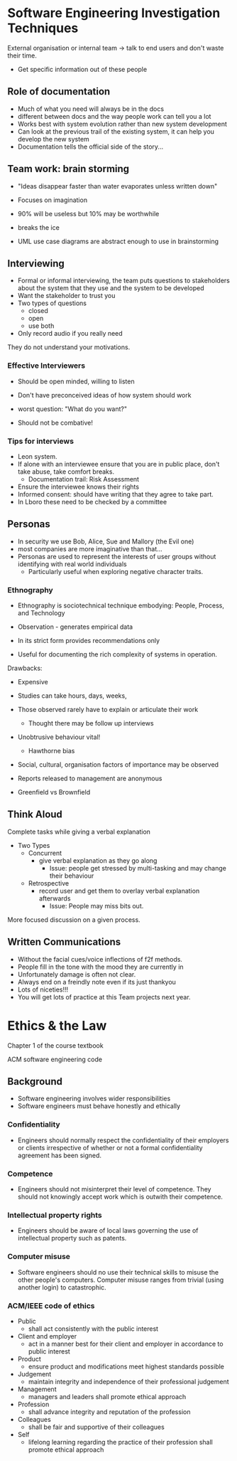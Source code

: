 # Software Engineering Investigation Techniques

External organisation or internal team -> talk to end users and don't waste their time.

- Get specific information out of these people


## Role of documentation

- Much of what you need will always be in the docs
- different between docs and the way people work can tell you a lot
- Works best with system evolution rather than new system development
- Can look at the previous trail of the existing system, it can help you develop the new system
- Documentation tells the official side of the story...

## Team work: brain storming 

- "Ideas disappear faster than water evaporates unless written down"
- Focuses on imagination 
- 90% will be useless but 10% may be worthwhile
- breaks the ice

- UML use case diagrams are abstract enough to use in brainstorming

## Interviewing

- Formal or informal interviewing, the team puts questions to stakeholders about the system that they use and the system to be developed
- Want the stakeholder to trust you
- Two types of questions
	- closed
	- open
	- use both 
- Only record audio if you really need

They do not understand your motivations.


### Effective Interviewers

- Should be open minded, willing to listen
- Don't have preconceived ideas of how system should work
- worst question: "What do you want?"

- Should not be combative!

### Tips for interviews

- Leon system.
- If alone with an interviewee ensure that you are in public place, don't take abuse, take comfort breaks.
	- Documentation trail: Risk Assessment
- Ensure the interviewee knows their rights
- Informed consent: should have writing that they agree to take part.
- In Lboro these need to be checked by a committee


## Personas

- In security we use Bob, Alice, Sue and Mallory (the Evil one)
- most companies are more imaginative than that...
- Personas are used to represent the interests of user groups without identifying with real world individuals
	- Particularly useful when exploring negative character traits.

### Ethnography 

- Ethnography is sociotechnical technique embodying: People, Process, and Technology
- Observation - generates empirical data
- In its strict form provides recommendations only

- Useful for documenting the rich complexity of systems in operation.

Drawbacks:
- Expensive


- Studies can take hours, days, weeks,
- Those observed rarely have to explain or articulate their work
	- Thought there may be follow up interviews
- Unobtrusive behaviour vital!
	- Hawthorne bias
- Social, cultural, organisation factors of importance may be observed
- Reports released to management are anonymous

- Greenfield vs Brownfield 


## Think Aloud

Complete tasks while giving a verbal explanation

- Two Types
	- Concurrent
		- give verbal explanation as they go along
			- Issue: people get stressed by multi-tasking and may change their behaviour
	- Retrospective
		- record user and get them to overlay verbal explanation afterwards
			- Issue: People may miss bits out. 

More focused discussion on a given process.

## Written Communications

- Without the facial cues/voice inflections of f2f methods.
- People fill in the tone with the mood they are currently in
- Unfortunately damage is often not clear.
- Always end on a freindly note even if its just thankyou
- Lots of niceties!!!
- You will get lots of practice at this Team projects next year.



# Ethics & the Law

Chapter 1 of the course textbook

ACM software engineering code

## Background

- Software engineering involves wider responsibilities
- Software engineers must behave honestly and ethically

### Confidentiality
- Engineers should normally respect the confidentiality of their employers or clients irrespective of whether or not a formal confidentiality agreement has been signed.

### Competence
- Engineers should not misinterpret their level of competence. They should not knowingly accept work which is outwith their competence.

### Intellectual property rights
- Engineers should be aware of local laws governing the use of intellectual property such as patents.

### Computer misuse
- Software engineers should no use their technical skills to misuse the other people's computers. Computer misuse ranges from trivial (using another login) to catastrophic.

### ACM/IEEE code of ethics 

- Public
	- shall act consistently with the public interest
- Client and employer
	- act in a manner best for their client and employer in accordance to public interest
- Product
	- ensure product and modifications meet highest standards possible
- Judgement
	- maintain integrity and independence of their professional judgement
- Management
	- managers and leaders shall promote ethical approach
- Profession
	- shall advance integrity and reputation of the profession
- Colleagues
	- shall be fair and supportive of their colleagues
- Self
	- lifelong learning regarding the practice of their profession shall promote ethical approach

